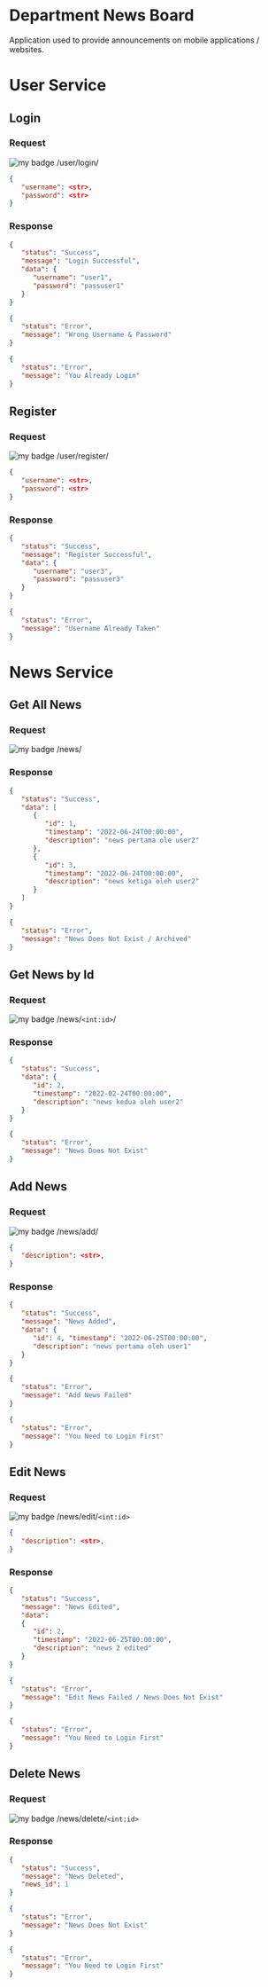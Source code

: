 # Department News Board

Application used to provide announcements on mobile applications / websites.

# User Service

## Login

### Request

![my badge](https://badgen.net/badge/METHOD/POST/yellow) /user/login/

```json
{
   "username": <str>,
   "password": <str>
}
```

### Response

```json
{
   "status": "Success", 
   "message": "Login Successful", 
   "data": {
      "username": "user1", 
      "password": "passuser1"
   }
}
```

```json
{
   "status": "Error", 
   "message": "Wrong Username & Password"
}
```

```json
{
   "status": "Error", 
   "message": "You Already Login"
}
```

## Register

### Request

![my badge](https://badgen.net/badge/METHOD/POST/yellow) /user/register/

```json
{
   "username": <str>,
   "password": <str>
}
```

### Response

```json
{
   "status": "Success", 
   "message": "Register Successful", 
   "data": {
      "username": "user3", 
      "password": "passuser3"
   }
}
```

```json
{
   "status": "Error", 
   "message": "Username Already Taken"
}
```

# News Service

## Get All News

### Request

![my badge](https://badgen.net/badge/METHOD/GET/green) /news/

### Response

```json
{
   "status": "Success",
   "data": [
      {
         "id": 1,
         "timestamp": "2022-06-24T00:00:00",
         "description": "news pertama ole user2"
      },
      {
         "id": 3,
         "timestamp": "2022-06-24T00:00:00",
         "description": "news ketiga oleh user2"
      }
   ]
}
```

```json
{
   "status": "Error", 
   "message": "News Does Not Exist / Archived"
}
```

## Get News by Id

### Request

![my badge](https://badgen.net/badge/METHOD/GET/green) /news/```<int:id>```/

### Response

```json
{
   "status": "Success",
   "data": {
      "id": 2,
      "timestamp": "2022-02-24T00:00:00",
      "description": "news kedua oleh user2"
   }
}
```

```json
{
   "status": "Error", 
   "message": "News Does Not Exist"
}
```

## Add News

### Request

![my badge](https://badgen.net/badge/METHOD/POST/yellow) /news/add/

```json
{
   "description": <str>,
}
```

### Response

```json
{
   "status": "Success", 
   "message": "News Added", 
   "data": {
      "id": 4, "timestamp": "2022-06-25T00:00:00", 
      "description": "news pertama oleh user1"
   }
}
```

```json
{
   "status": "Error", 
   "message": "Add News Failed"
}
```

```json
{
   "status": "Error", 
   "message": "You Need to Login First"
}
```

## Edit News

### Request

![my badge](https://badgen.net/badge/METHOD/PUT/blue) /news/edit/```<int:id>```

```json
{
   "description": <str>,
}
```

### Response

```json
{
   "status": "Success", 
   "message": "News Edited", 
   "data": 
   {
      "id": 2,
      "timestamp": "2022-06-25T00:00:00",
      "description": "news 2 edited"
   }
}
```

```json
{
   "status": "Error", 
   "message": "Edit News Failed / News Does Not Exist"
}
```

```json
{
   "status": "Error", 
   "message": "You Need to Login First"
}
```

## Delete News

### Request

![my badge](https://badgen.net/badge/METHOD/DELETE/red) /news/delete/```<int:id>```

### Response

```json
{
   "status": "Success", 
   "message": "News Deleted", 
   "news_id": 1
}
```

```json
{
   "status": "Error", 
   "message": "News Does Not Exist"
}
```

```json
{
   "status": "Error", 
   "message": "You Need to Login First"
}
```
